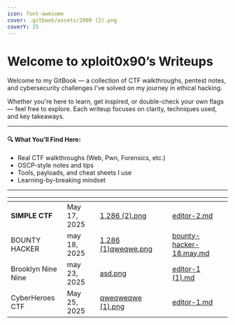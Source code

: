 ```yaml
---
icon: font-awesome
cover: .gitbook/assets/2000 (2).png
coverY: 25
---
```


# Welcome to xploit0x90’s Writeups

Welcome to my GitBook — a collection of CTF walkthroughs, pentest notes, and cybersecurity challenges I've solved on my journey in ethical hacking.

Whether you're here to learn, get inspired, or double-check your own flags — feel free to explore. Each writeup focuses on clarity, techniques used, and key takeaways.

***

#### 🔍 What You’ll Find Here:

* Real CTF walkthroughs (Web, Pwn, Forensics, etc.)
* OSCP-style notes and tips
* Tools, payloads, and cheat sheets I use
* Learning-by-breaking mindset

***

<table data-view="cards"><thead><tr><th></th><th></th><th data-hidden data-card-cover data-type="files"></th><th data-hidden></th><th data-hidden data-card-target data-type="content-ref"></th></tr></thead><tbody><tr><td><strong>SIMPLE CTF</strong></td><td>May 17, 2025</td><td><a href=".gitbook/assets/1,286 (2).png">1,286 (2).png</a></td><td></td><td><a href="thm-writeups-2025/editor-2.md">editor-2.md</a></td></tr><tr><td>BOUNTY HACKER</td><td>may 18, 2025</td><td><a href=".gitbook/assets/1,286 (1)qweqwe.png">1,286 (1)qweqwe.png</a></td><td></td><td><a href="thm-writeups-2025/bounty-hacker-18.may.md">bounty-hacker-18.may.md</a></td></tr><tr><td>Brooklyn Nine Nine</td><td>may 23, 2025</td><td><a href=".gitbook/assets/asd.png">asd.png</a></td><td></td><td><a href="thm-writeups-2025/editor-1 (1).md">editor-1 (1).md</a></td></tr><tr><td>CyberHeroes CTF</td><td>May 25, 2025</td><td><a href=".gitbook/assets/qweqweqwe (1).png">qweqweqwe (1).png</a></td><td></td><td><a href="thm-writeups-2025/editor-1.md">editor-1.md</a></td></tr></tbody></table>

